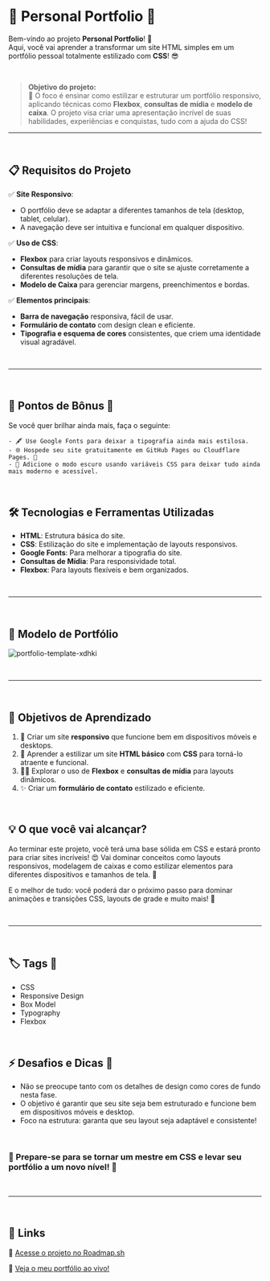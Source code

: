 # 🌟 **Personal Portfolio** 🌟

Bem-vindo ao projeto **Personal Portfolio**! 🎨  
Aqui, você vai aprender a transformar um site HTML simples em um portfólio pessoal totalmente estilizado com **CSS**! 😎    

&nbsp;

> **Objetivo do projeto:**  
🎯 O foco é ensinar como estilizar e estruturar um portfólio responsivo, aplicando técnicas como **Flexbox**, **consultas de mídia** e **modelo de caixa**. O projeto visa criar uma apresentação incrível de suas habilidades, experiências e conquistas, tudo com a ajuda do CSS!
---

&nbsp;

## 📋 **Requisitos do Projeto**  

✅ **Site Responsivo**:  
- O portfólio deve se adaptar a diferentes tamanhos de tela (desktop, tablet, celular).  
- A navegação deve ser intuitiva e funcional em qualquer dispositivo.

✅ **Uso de CSS**:  
- **Flexbox** para criar layouts responsivos e dinâmicos.  
- **Consultas de mídia** para garantir que o site se ajuste corretamente a diferentes resoluções de tela.  
- **Modelo de Caixa** para gerenciar margens, preenchimentos e bordas.

✅ **Elementos principais**:  
- **Barra de navegação** responsiva, fácil de usar.  
- **Formulário de contato** com design clean e eficiente.  
- **Tipografia e esquema de cores** consistentes, que criem uma identidade visual agradável.

&nbsp;

---
&nbsp;

## 🌟 Pontos de Bônus 🎁

Se você quer brilhar ainda mais, faça o seguinte:

    - 🖋️ Use Google Fonts para deixar a tipografia ainda mais estilosa.
    - 🌐 Hospede seu site gratuitamente em GitHub Pages ou Cloudflare Pages. 🚀
    - 🌙 Adicione o modo escuro usando variáveis CSS para deixar tudo ainda mais moderno e acessível.


&nbsp;

## 🛠️ **Tecnologias e Ferramentas Utilizadas**  

- **HTML**: Estrutura básica do site.  
- **CSS**: Estilização do site e implementação de layouts responsivos.  
- **Google Fonts**: Para melhorar a tipografia do site.  
- **Consultas de Mídia**: Para responsividade total.  
- **Flexbox**: Para layouts flexíveis e bem organizados.
  
&nbsp;

---

&nbsp;

## 🌟 **Modelo de Portfólio**  

![portfolio-template-xdhki](https://github.com/user-attachments/assets/e3fcd1ed-f0f8-4e17-8b16-28c04f79bf03)


&nbsp;

---

&nbsp;

## 🎯 **Objetivos de Aprendizado**  

1. 📱 Criar um site **responsivo** que funcione bem em dispositivos móveis e desktops.  
2. 🎨 Aprender a estilizar um site **HTML básico** com **CSS** para torná-lo atraente e funcional.  
3. 🧑‍💻 Explorar o uso de **Flexbox** e **consultas de mídia** para layouts dinâmicos.  
4. ✨ Criar um **formulário de contato** estilizado e eficiente.

&nbsp;

## 💡 O que você vai alcançar?

Ao terminar este projeto, você terá uma base sólida em CSS e estará pronto para criar sites incríveis! 😍 Vai dominar conceitos como layouts responsivos, modelagem de caixas e como estilizar elementos para diferentes dispositivos e tamanhos de tela. 🚀

E o melhor de tudo: você poderá dar o próximo passo para dominar animações e transições CSS, layouts de grade e muito mais! 🌟

&nbsp;

---

&nbsp;

## 🏷️ Tags 🔖

   * CSS
   * Responsive Design
   * Box Model
   * Typography
   * Flexbox

&nbsp;

## ⚡ Desafios e Dicas 🔧

   * Não se preocupe tanto com os detalhes de design como cores de fundo nesta fase.
   * O objetivo é garantir que seu site seja bem estruturado e funcione bem em dispositivos móveis e desktop.
   * Foco na estrutura: garanta que seu layout seja adaptável e consistente!

&nbsp;

### 🚀 Prepare-se para se tornar um mestre em CSS e levar seu portfólio a um novo nível! 🌟

&nbsp;

---

&nbsp;

## 📎 **Links**  

🔗 [Acesse o projeto no Roadmap.sh](https://roadmap.sh/projects/portfolio-website)  

🔗 [Veja o meu portfólio ao vivo!](https://seu-usuario.github.io/Personal-Portfolio/)
